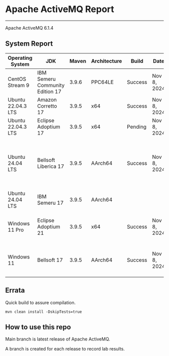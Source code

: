 # Apache ActiveMQ Report
--- 

Apache ActiveMQ 6.1.4

## System Report

| Operating System    | JDK       | Maven | Architecture | Build | Date  | Notes |
|---------------------|-----------|-------|--------------|-------|-------|-------|
| CentOS Stream 9         | IBM Semeru Community Edition 17   | 3.9.6 | PPC64LE      | Success | Nov 8, 2024 | Several Unit test failures. |
| Ubuntu 22.04.3 LTS          | Amazon Corretto 17   | 3.9.5 | x64      | Success | Nov 8, 2024 |  |
| Ubuntu 22.04.3 LTS          | Eclipse Adoptium 17   | 3.9.5 | x64      | Pending | Nov 8, 2024 |  |
| Ubuntu 24.04 LTS          | Bellsoft Liberica 17   | 3.9.5 | AArch64      | Success | Nov 8, 2024 | Unit tests, Http Protocol Support, Web Demo, and Assembly. |
| Ubuntu 24.04 LTS          | IBM Semeru 17   | 3.9.5 | AArch64      |   |  |  |
| Windows 11 Pro          | Eclipse Adoptium 21  | 3.9.5 | x64      | Success  | Nov 8, 2024 | Journal Corruption For Index Recovery Test fails. |
| Windows 11           | Bellsoft 17  | 3.9.5 | AArch64      | Success  | Nov 8, 2024 | Journal Corruption For Index Recovery Test fails. |

## Errata


Quick build to assure compilation. 
```
mvn clean install -DskipTests=true
```

## How to use this repo

Main branch is latest release of Apache ActiveMQ.

A branch is created for each release to record lab results.
